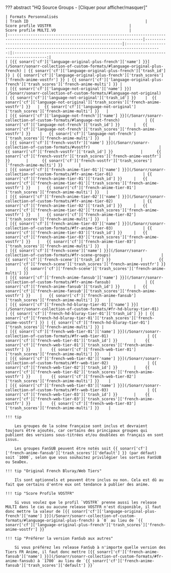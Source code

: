??? abstract "HQ Source Groups - [Cliquer pour afficher/masquer]"

    | Formats Personnalisés                                                                                                           | Trash ID                                                   |                                 Score profile VOSTFR                                  |                                Score profile MULTI.VO                                |
    |---------------------------------------------------------------------------------------------------------------------------------|------------------------------------------------------------|:-------------------------------------------------------------------------------------:|:------------------------------------------------------------------------------------:|
    | [{{ sonarr['cf']['language-original-plus-french']['name'] }}](/Sonarr/sonarr-collection-of-custom-formats/#language-original-plus-french) | {{ sonarr['cf']['language-original-plus-french']['trash_id'] }} | {{ sonarr['cf']['language-original-plus-french']['trash_scores']['french-anime-vostfr'] }} | {{ sonarr['cf']['language-original-plus-french']['trash_scores']['french-anime-multi'] }} |
    | [{{ sonarr['cf']['language-not-original']['name'] }}](/Sonarr/sonarr-collection-of-custom-formats/#language-not-original)       | {{ sonarr['cf']['language-not-original']['trash_id'] }}    |  {{ sonarr['cf']['language-not-original']['trash_scores']['french-anime-vostfr'] }}   |  {{ sonarr['cf']['language-not-original']['trash_scores']['french-anime-multi'] }}   |
    | [{{ sonarr['cf']['language-not-french']['name'] }}](/Sonarr/sonarr-collection-of-custom-formats/#language-not-french)           | {{ sonarr['cf']['language-not-french']['trash_id'] }}      |   {{ sonarr['cf']['language-not-french']['trash_scores']['french-anime-vostfr'] }}    |   {{ sonarr['cf']['language-not-french']['trash_scores']['french-anime-multi'] }}    |
    | [{{ sonarr['cf']['french-vostfr']['name'] }}](/Sonarr/sonarr-collection-of-custom-formats/#vostfr)                              | {{ sonarr['cf']['french-vostfr']['trash_id'] }}            |      {{ sonarr['cf']['french-vostfr']['trash_scores']['french-anime-vostfr'] }}       |      {{ sonarr['cf']['french-vostfr']['trash_scores']['french-anime-multi'] }}       |
    | [{{ sonarr['cf']['french-anime-tier-01']['name'] }}](/Sonarr/sonarr-collection-of-custom-formats/#fr-anime-tier-01)             | {{ sonarr['cf']['french-anime-tier-01']['trash_id'] }}     |   {{ sonarr['cf']['french-anime-tier-01']['trash_scores']['french-anime-vostfr'] }}   |   {{ sonarr['cf']['french-anime-tier-01']['trash_scores']['french-anime-multi'] }}   |
    | [{{ sonarr['cf']['french-anime-tier-02']['name'] }}](/Sonarr/sonarr-collection-of-custom-formats/#fr-anime-tier-02)             | {{ sonarr['cf']['french-anime-tier-02']['trash_id'] }}     |   {{ sonarr['cf']['french-anime-tier-02']['trash_scores']['french-anime-vostfr'] }}   |   {{ sonarr['cf']['french-anime-tier-02']['trash_scores']['french-anime-multi'] }}   |
    | [{{ sonarr['cf']['french-anime-tier-03']['name'] }}](/Sonarr/sonarr-collection-of-custom-formats/#fr-anime-tier-03)             | {{ sonarr['cf']['french-anime-tier-03']['trash_id'] }}     |   {{ sonarr['cf']['french-anime-tier-03']['trash_scores']['french-anime-vostfr'] }}   |   {{ sonarr['cf']['french-anime-tier-03']['trash_scores']['french-anime-multi'] }}   |
    | [{{ sonarr['cf']['french-scene']['name'] }}](/Sonarr/sonarr-collection-of-custom-formats/#fr-scene-groups)                      | {{ sonarr['cf']['french-scene']['trash_id'] }}             |       {{ sonarr['cf']['french-scene']['trash_scores']['french-anime-vostfr'] }}       |       {{ sonarr['cf']['french-scene']['trash_scores']['french-anime-multi'] }}       |
    | [{{ sonarr['cf']['french-anime-fansub']['name'] }}](/Sonarr/sonarr-collection-of-custom-formats/#fr-anime-fansub)               | {{ sonarr['cf']['french-anime-fansub']['trash_id'] }}      |   {{ sonarr['cf']['french-anime-fansub']['trash_scores']['french-anime-vostfr'] }}    |   {{ sonarr['cf']['french-anime-fansub']['trash_scores']['french-anime-multi'] }}    |
    | [{{ sonarr['cf']['french-hd-bluray-tier-01']['name'] }}](/Sonarr/sonarr-collection-of-custom-formats/#fr-hd-bluray-tier-01)     | {{ sonarr['cf']['french-hd-bluray-tier-01']['trash_id'] }} | {{ sonarr['cf']['french-hd-bluray-tier-01']['trash_scores']['french-anime-vostfr'] }} | {{ sonarr['cf']['french-hd-bluray-tier-01']['trash_scores']['french-anime-multi'] }} |
    | [{{ sonarr['cf']['french-web-tier-01']['name'] }}](/Sonarr/sonarr-collection-of-custom-formats/#fr-web-tier-01)                 | {{ sonarr['cf']['french-web-tier-01']['trash_id'] }}       |    {{ sonarr['cf']['french-web-tier-01']['trash_scores']['french-anime-vostfr'] }}    |    {{ sonarr['cf']['french-web-tier-01']['trash_scores']['french-anime-multi'] }}    |
    | [{{ sonarr['cf']['french-web-tier-02']['name'] }}](/Sonarr/sonarr-collection-of-custom-formats/#fr-web-tier-02)                 | {{ sonarr['cf']['french-web-tier-02']['trash_id'] }}       |    {{ sonarr['cf']['french-web-tier-02']['trash_scores']['french-anime-vostfr'] }}    |    {{ sonarr['cf']['french-web-tier-02']['trash_scores']['french-anime-multi'] }}    |
    | [{{ sonarr['cf']['french-web-tier-03']['name'] }}](/Sonarr/sonarr-collection-of-custom-formats/#fr-web-tier-03)                 | {{ sonarr['cf']['french-web-tier-03']['trash_id'] }}       |    {{ sonarr['cf']['french-web-tier-03']['trash_scores']['french-anime-vostfr'] }}    |    {{ sonarr['cf']['french-web-tier-03']['trash_scores']['french-anime-multi'] }}    |

    !!! tip

        Les groupes de la scène française sont inclus et devraient toujours être ajoutés, car certains des principaux groupes qui publient des versions sous-titrées et/ou doublées en français en sont issus.

        Les groupes FanSUB peuvent être notés soit {{ sonarr['cf']['french-anime-fansub']['trash_scores']['default'] }} (par défaut) soit `1000`, selon que vous souhaitez privilégier les sorties FanSUB ou SeaDex.

    !!! tip "Original French Bluray/Web Tiers"

        Ils sont optionnels et peuvent être inclus ou non. Cela est dû au fait que certains d'entre eux ont tendance à publier des anime.

    !!! tip "Score Profile VOSTFR"

        Si vous voulez que le profil `VOSTFR` prenne aussi les release MULTI dans le cas ou aucune release VOSTFR n'est disponible, il faut donc mettre la valeur de [{{ sonarr['cf']['language-original-plus-french']['name'] }}](/Sonarr/sonarr-collection-of-custom-formats/#language-original-plus-french) à `0` au lieu de `{{ sonarr['cf']['language-original-plus-french']['trash_scores']['french-anime-vostfr'] }}`

    !!! tip "Préférer la version FanSub aux autres"

        Si vous préférez les release FanSub à n'importe quelle version des Tiers FR Anime, il faut donc mettre [{{ sonarr['cf']['french-anime-fansub']['name'] }}](/Sonarr/sonarr-collection-of-custom-formats/#fr-anime-fansub) à `1700` au lieu de `{{ sonarr['cf']['french-anime-fansub']['trash_scores']['default'] }}`
